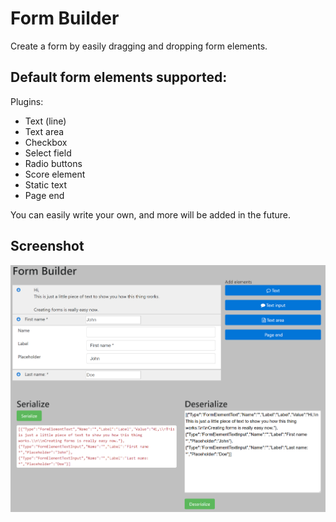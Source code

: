 # Form Builder
Create a form by easily dragging and dropping form elements.

Default form elements supported:
---
Plugins:
- Text (line)
- Text area
- Checkbox
- Select field
- Radio buttons
- Score element
- Static text
- Page end


You can easily write your own, and more will be added in the future.

Screenshot
---
![Screenshot](screenshot.png)